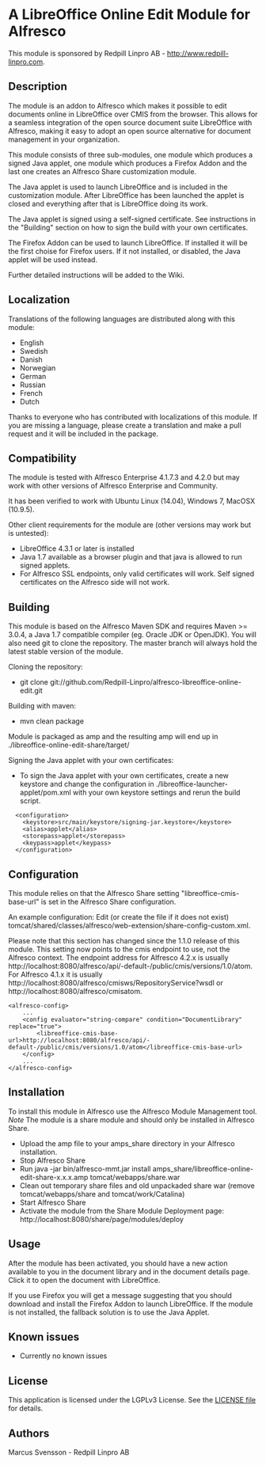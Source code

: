 A LibreOffice Online Edit Module for Alfresco
=============================================

This module is sponsored by Redpill Linpro AB - http://www.redpill-linpro.com.

Description
-----------

The module is an addon to Alfresco which makes it possible to edit documents online in LibreOffice over CMIS from the browser. This allows for a seamless integration of the open source document suite LibreOffice with Alfresco, making it easy to adopt an open source alternative for document management in your organization.

This module consists of three sub-modules, one module which produces a signed Java applet, one module which produces a Firefox Addon and the last one creates an Alfresco Share customization module.

The Java applet is used to launch LibreOffice and is included in the customization module. After LibreOffice has been launched the applet is closed and everything after that is LibreOffice doing its work.

The Java applet is signed using a self-signed certificate. See instructions in the "Building" section on how to sign the build with your own certificates.

The Firefox Addon can be used to launch LibreOffice. If installed it will be the first choise for Firefox users. If it not installed, or disabled, the Java applet will be used instead.

Further detailed instructions will be added to the Wiki.

Localization
------------
Translations of the following languages are distributed along with this module:
* English
* Swedish
* Danish
* Norwegian
* German
* Russian
* French
* Dutch
 
Thanks to everyone who has contributed with localizations of this module. If you are missing a language, please create a translation and make a pull request and it will be included in the package.

Compatibility
-------------

The module is tested with Alfresco Enterprise 4.1.7.3 and 4.2.0 but may work with other versions of Alfresco Enterprise and Community.

It has been verified to work with Ubuntu Linux (14.04), Windows 7, MacOSX (10.9.5).

Other client requirements for the module are (other versions may work but is untested):
* LibreOffice 4.3.1 or later is installed
* Java 1.7 available as a browser plugin and that java is allowed to run signed applets.
* For Alfresco SSL endpoints, only valid certificates will work. Self signed certificates on the Alfresco side will not work. 

Building
--------

This module is based on the Alfresco Maven SDK and requires Maven >= 3.0.4, a Java 1.7 compatible compiler (eg. Oracle JDK or OpenJDK). You will also need git to clone the repository. The master branch will always hold the latest stable version of the module. 

Cloning the repository:
* git clone git://github.com/Redpill-Linpro/alfresco-libreoffice-online-edit.git

Building with maven:
* mvn clean package

Module is packaged as amp and the resulting amp will end up in ./libreoffice-online-edit-share/target/

Signing the Java applet with your own certificates:
* To sign the Java applet with your own certificates, create a new keystore and change the configuration in ./libreoffice-launcher-applet/pom.xml with your own keystore settings and rerun the build script.

```
  <configuration>
    <keystore>src/main/keystore/signing-jar.keystore</keystore>
    <alias>applet</alias>
    <storepass>applet</storepass>
    <keypass>applet</keypass>
  </configuration>
```

Configuration
-------------

This module relies on that the Alfresco Share setting "libreoffice-cmis-base-url" is set in the Alfresco Share configuration.

An example configuration:
Edit (or create the file if it does not exist) tomcat/shared/classes/alfresco/web-extension/share-config-custom.xml.

Please note that this section has changed since the 1.1.0 release of this module. This setting now points to the cmis endpoint to use, not the Alfresco context. The endpoint address for Alfresco 4.2.x is usually http://localhost:8080/alfresco/api/-default-/public/cmis/versions/1.0/atom. For Alfresco 4.1.x it is usually http://localhost:8080/alfresco/cmisws/RepositoryService?wsdl or http://localhost:8080/alfresco/cmisatom.

```
<alfresco-config>
	...
	<config evaluator="string-compare" condition="DocumentLibrary" replace="true">
		<libreoffice-cmis-base-url>http://localhost:8080/alfresco/api/-default-/public/cmis/versions/1.0/atom</libreoffice-cmis-base-url>
	</config>
	...
</alfresco-config>
```


Installation
------------

To install this module in Alfresco use the Alfresco Module Management tool. *Note* The module is a share module and should only be installed in Alfresco Share. 

* Upload the amp file to your amps_share directory in your Alfresco installation.
* Stop Alfresco Share
* Run java -jar bin/alfresco-mmt.jar install amps_share/libreoffice-online-edit-share-x.x.x.amp tomcat/webapps/share.war 
* Clean out temporary share files and old unpackaded share war (remove tomcat/webapps/share and tomcat/work/Catalina)
* Start Alfresco Share
* Activate the module from the Share Module Deployment page: http://localhost:8080/share/page/modules/deploy

Usage
-----

After the module has been activated, you should have a new action available to you in the document library and in the document details page. Click it to open the document with LibreOffice.

If you use Firefox you will get a message suggesting that you should download and install the Firefox Addon to launch LibreOffice. If the module is not installed, the fallback solution is to use the Java Applet.

Known issues
------------
* Currently no known issues

License
-------

This application is licensed under the LGPLv3 License. See the [LICENSE file](LICENSE) for details.

Authors
-------

Marcus Svensson - Redpill Linpro AB
